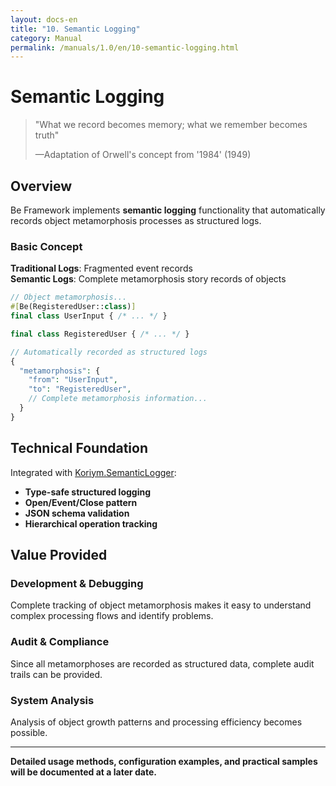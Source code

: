 ```yaml
---
layout: docs-en
title: "10. Semantic Logging"
category: Manual
permalink: /manuals/1.0/en/10-semantic-logging.html
---
```


# Semantic Logging

> "What we record becomes memory; what we remember becomes truth"
>
> —Adaptation of Orwell's concept from '1984' (1949)

## Overview

Be Framework implements **semantic logging** functionality that automatically records object metamorphosis processes as structured logs.

### Basic Concept

**Traditional Logs**: Fragmented event records  
**Semantic Logs**: Complete metamorphosis story records of objects

```php
// Object metamorphosis...
#[Be(RegisteredUser::class)]
final class UserInput { /* ... */ }

final class RegisteredUser { /* ... */ }

// Automatically recorded as structured logs
{
  "metamorphosis": {
    "from": "UserInput",
    "to": "RegisteredUser",
    // Complete metamorphosis information...
  }
}
```

## Technical Foundation

Integrated with [Koriym.SemanticLogger](https://github.com/koriym/Koriym.SemanticLogger):

- **Type-safe structured logging**
- **Open/Event/Close pattern**
- **JSON schema validation**
- **Hierarchical operation tracking**

## Value Provided

### Development & Debugging
Complete tracking of object metamorphosis makes it easy to understand complex processing flows and identify problems.

### Audit & Compliance
Since all metamorphoses are recorded as structured data, complete audit trails can be provided.

### System Analysis
Analysis of object growth patterns and processing efficiency becomes possible.

---

**Detailed usage methods, configuration examples, and practical samples will be documented at a later date.**